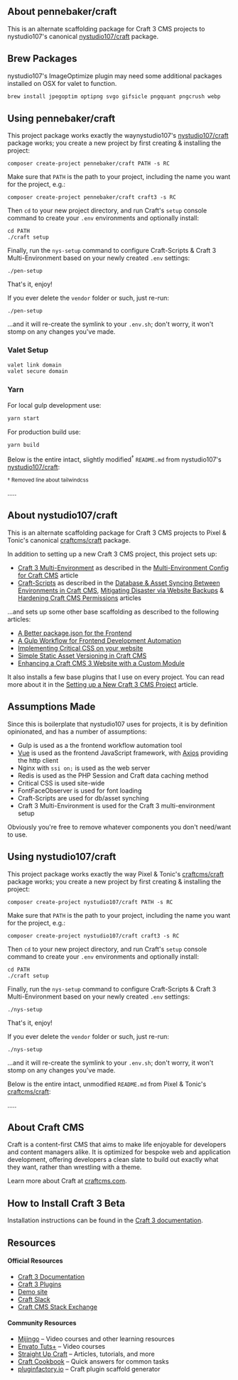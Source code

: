 ## About pennebaker/craft

This is an alternate scaffolding package for Craft 3 CMS projects to nystudio107's canonical [nystudio107/craft](https://github.com/nystudio107/craft) package.

## Brew Packages

nystudio107's ImageOptimize plugin may need some additional packages installed on OSX for valet to function.

```bash
brew install jpegoptim optipng svgo gifsicle pngquant pngcrush webp
```

## Using pennebaker/craft

This project package works exactly the waynystudio107's [nystudio107/craft](https://github.com/nystudio107/craft) package works; you create a new project by first creating & installing the project:

    composer create-project pennebaker/craft PATH -s RC

Make sure that `PATH` is the path to your project, including the name you want for the project, e.g.:

    composer create-project pennebaker/craft craft3 -s RC

Then `cd` to your new project directory, and run Craft's `setup` console command to create your `.env` environments and optionally install:

    cd PATH
    ./craft setup

Finally, run the `nys-setup` command to configure Craft-Scripts & Craft 3 Multi-Environment based on your newly created `.env` settings:

    ./pen-setup

That's it, enjoy!

If you ever delete the `vendor` folder or such, just re-run:

    ./pen-setup

...and it will re-create the symlink to your `.env.sh`; don't worry, it won't stomp on any changes you've made.

### Valet Setup

```bash
valet link domain
valet secure domain
```

### Yarn

For local gulp development use:
```bash
yarn start
```

For production build use:
```bash
yarn build
```

Below is the entire intact, slightly modified<sup>†</sup> `README.md` from nystudio107's [nystudio107/craft](https://github.com/nystudio107/craft):

<sup>† Removed line about tailwindcss</sup>

.....

## About nystudio107/craft

This is an alternate scaffolding package for Craft 3 CMS projects to Pixel & Tonic's canonical [craftcms/craft](https://github.com/craftcms/craft) package.

In addition to setting up a new Craft 3 CMS project, this project sets up:

* [Craft 3 Multi-Environment](https://github.com/nystudio107/craft3-multi-environment) as described in the [Multi-Environment Config for Craft CMS](https://nystudio107.com/blog/multi-environment-config-for-craft-cms) article
* [Craft-Scripts](https://github.com/nystudio107/craft-scripts) as described in the [Database & Asset Syncing Between Environments in Craft CMS](https://nystudio107.com/blog/database-asset-syncing-between-environments-in-craft-cms), [Mitigating Disaster via Website Backups](https://nystudio107.com/blog/mitigating-disaster-via-website-backups) & [Hardening Craft CMS Permissions](https://nystudio107.com/blog/hardening-craft-cms-permissions) articles

...and sets up some other base scaffolding as described to the following articles:

* [A Better package.json for the Frontend](https://nystudio107.com/blog/a-better-package-json-for-the-frontend)
* [A Gulp Workflow for Frontend Development Automation](https://nystudio107.com/blog/a-gulp-workflow-for-frontend-development-automation)
* [Implementing Critical CSS on your website](https://nystudio107.com/blog/implementing-critical-css)
* [Simple Static Asset Versioning in Craft CMS](https://nystudio107.com/blog/simple-static-asset-versioning)
* [Enhancing a Craft CMS 3 Website with a Custom Module](https://nystudio107.com/blog/simple-static-asset-versioning)

It also installs a few base plugins that I use on every project. You can read more about it in the [Setting up a New Craft 3 CMS Project](https://nystudio107.com/blog/enhancing-a-craft-cms-3-website-with-a-custom-module) article.

## Assumptions Made

Since this is boilerplate that nystudio107 uses for projects, it is by definition opinionated, and has a number of assumptions:

* Gulp is used as a the frontend workflow automation tool
* [Vue](https://github.com/vuejs/vue) is used as the frontend JavaScript framework, with [Axios](https://github.com/axios/axios) providing the http client
* Nginx with `ssi on;` is used as the web server
* Redis is used as the PHP Session and Craft data caching method
* Critical CSS is used site-wide
* FontFaceObserver is used for font loading
* Craft-Scripts are used for db/asset synching
* Craft 3 Multi-Environment is used for the Craft 3 multi-environment setup

Obviously you're free to remove whatever components you don't need/want to use.

## Using nystudio107/craft

This project package works exactly the way Pixel & Tonic's [craftcms/craft](https://github.com/craftcms/craft) package works; you create a new project by first creating & installing the project:

    composer create-project nystudio107/craft PATH -s RC

Make sure that `PATH` is the path to your project, including the name you want for the project, e.g.:

    composer create-project nystudio107/craft craft3 -s RC

Then `cd` to your new project directory, and run Craft's `setup` console command to create your `.env` environments and optionally install:

    cd PATH
    ./craft setup

Finally, run the `nys-setup` command to configure Craft-Scripts & Craft 3 Multi-Environment based on your newly created `.env` settings:

    ./nys-setup

That's it, enjoy!

If you ever delete the `vendor` folder or such, just re-run:

    ./nys-setup

...and it will re-create the symlink to your `.env.sh`; don't worry, it won't stomp on any changes you've made.

Below is the entire intact, unmodified `README.md` from Pixel & Tonic's [craftcms/craft](https://github.com/craftcms/craft):

.....

## About Craft CMS

Craft is a content-first CMS that aims to make life enjoyable for developers and content managers alike. It is optimized for bespoke web and application development, offering developers a clean slate to build out exactly what they want, rather than wrestling with a theme.

Learn more about Craft at [craftcms.com](https://craftcms.com).

## How to Install Craft 3 Beta

Installation instructions can be found in the [Craft 3 documentation](https://github.com/craftcms/docs/blob/master/en/installation.md).

## Resources

#### Official Resources
- [Craft 3 Documentation](https://github.com/craftcms/docs)
- [Craft 3 Plugins](https://github.com/craftcms/plugins)
- [Demo site](https://demo.craftcms.com/)
- [Craft Slack](https://craftcms.com/community#slack)
- [Craft CMS Stack Exchange](http://craftcms.stackexchange.com/)

#### Community Resources
- [Mijingo](https://mijingo.com/craft) – Video courses and other learning resources
- [Envato Tuts+](https://webdesign.tutsplus.com/categories/craft-cms/courses) – Video courses
- [Straight Up Craft](http://straightupcraft.com/) – Articles, tutorials, and more
- [Craft Cookbook](https://craftcookbook.net/) – Quick answers for common tasks
- [pluginfactory.io](https://pluginfactory.io/) – Craft plugin scaffold generator
